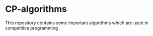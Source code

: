 # CP-algorithms

This repository contains some important algorithms which are used in competitive programming
